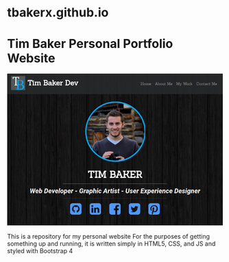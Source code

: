 # tbakerx.github.io

<h1>Tim Baker Personal Portfolio Website</h1>
<img src="assets/webpage.png" alt="Webpage"/>


This is a repository for my personal website
For the purposes of getting something up and running, it is written simply in HTML5, CSS, and JS and styled with Bootstrap 4
